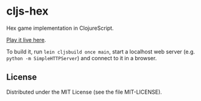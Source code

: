 # cljs-hex

Hex game implementation in ClojureScript.

[Play it live here](http://toxicsli.me/hex/).

To build it, run `lein cljsbuild once main`, start a localhost web
server (e.g. `python -m SimpleHTTPServer`) and connect to it in a
browser.

## License

Distributed under the MIT License (see the file MIT-LICENSE).
